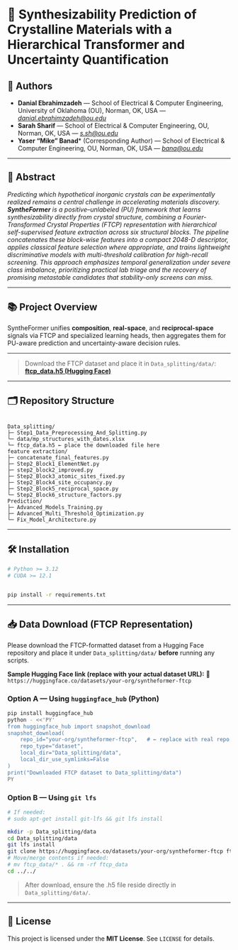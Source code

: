 
# 🧪 Synthesizability Prediction of Crystalline Materials with a Hierarchical Transformer and Uncertainty Quantification

## 👤 Authors
- **Danial Ebrahimzadeh** — School of Electrical & Computer Engineering, University of Oklahoma (OU), Norman, OK, USA — *danial.ebrahimzadeh@ou.edu*  
- **Sarah Sharif** — School of Electrical & Computer Engineering, OU, Norman, OK, USA — *s.sh@ou.edu*  
- **Yaser “Mike” Banad*** (Corresponding Author) — School of Electrical & Computer Engineering, OU, Norman, OK, USA — *bana@ou.edu*

---

## 🧾 Abstract
*Predicting which hypothetical inorganic crystals can be experimentally realized remains a central challenge in accelerating materials discovery. **SyntheFormer** is a positive–unlabeled (PU) framework that learns synthesizability directly from crystal structure, combining a Fourier-Transformed Crystal Properties (FTCP) representation with hierarchical self-supervised feature extraction across six structural blocks. The pipeline concatenates these block-wise features into a compact 2048-D descriptor, applies classical feature selection where appropriate, and trains lightweight discriminative models with multi-threshold calibration for high-recall screening. This approach emphasizes temporal generalization under severe class imbalance, prioritizing practical lab triage and the recovery of promising metastable candidates that stability-only screens can miss.*

---

## 📚 Project Overview
SyntheFormer unifies **composition**, **real-space**, and **reciprocal-space** signals via FTCP and specialized learning heads, then aggregates them for PU-aware prediction and uncertainty-aware decision rules.

---
> Download the FTCP dataset and place it in `Data_splitting/data/`:
> **[ftcp_data.h5 (Hugging Face)](https://huggingface.co/datasets/danial199472/FTCP_Synth/resolve/main/ftcp_data.h5)**
---

## 🗂️ Repository Structure
```

Data_splitting/
├─ Step1_Data_Preprocessing_And_Splitting.py
└─ data/mp_structures_with_dates.xlsx
└─ ftcp_data.h5 ← place the downloaded file here
feature extraction/
├─ concatenate_final_features.py
├─ Step2_Block1_ElementNet.py
├─ step2_block2_improved.py
├─ Step2_Block3_atomic_sites_fixed.py
├─ Step2_Block4_site_occupancy.py
├─ Step2_Block5_reciprocal_space.py
└─ Step2_Block6_structure_factors.py
Prediction/
├─ Advanced_Models_Training.py
├─ Advanced_Multi_Threshold_Optimization.py
└─ Fix_Model_Architecture.py

````

---

## 🛠️ Installation
```bash
# Python >= 3.12
# CUDA >= 12.1


pip install -r requirements.txt

````

---

## 📥 Data Download (FTCP Representation)

Please download the FTCP-formatted dataset from a Hugging Face repository and place it under `Data_splitting/data/` **before** running any scripts.

**Sample Hugging Face link (replace with your actual dataset URL):**
🔗 `https://huggingface.co/datasets/your-org/syntheformer-ftcp`

### Option A — Using `huggingface_hub` (Python)

```bash
pip install huggingface_hub
python - <<'PY'
from huggingface_hub import snapshot_download
snapshot_download(
    repo_id="your-org/syntheformer-ftcp",   # ← replace with real repo
    repo_type="dataset",
    local_dir="Data_splitting/data",
    local_dir_use_symlinks=False
)
print("Downloaded FTCP dataset to Data_splitting/data")
PY
```

### Option B — Using `git lfs`

```bash
# If needed:
# sudo apt-get install git-lfs && git lfs install

mkdir -p Data_splitting/data
cd Data_splitting/data
git lfs install
git clone https://huggingface.co/datasets/your-org/syntheformer-ftcp ftcp_data
# Move/merge contents if needed:
# mv ftcp_data/* . && rm -rf ftcp_data
cd ../../
```

> After download, ensure the .h5 file reside directly in `Data_splitting/data/`.


---

## 🤝 License

This project is licensed under the **MIT License**. See `LICENSE` for details.

```

